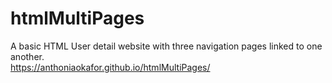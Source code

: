 # htmlMultiPages
A basic HTML User detail website with three navigation pages linked to one another.
<br />
https://anthoniaokafor.github.io/htmlMultiPages/
